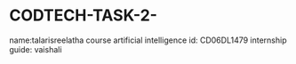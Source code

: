 # CODTECH-TASK-2-
name:talarisreelatha 
course artificial intelligence 
id: CD06DL1479
internship guide: vaishali 
